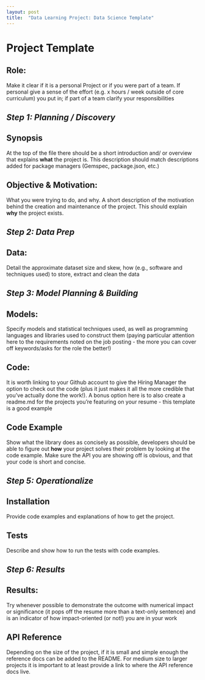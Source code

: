 ```yaml
---
layout: post
title:  "Data Learning Project: Data Science Template"
---
```


# Project Template

## Role:
Make it clear if it is a personal Project or if you were part of a team. If personal give a sense of the effort (e.g. x hours / week outside of core curriculum) you put in; if part of a team clarify your responsibilities

## *Step 1: Planning / Discovery*
## Synopsis

At the top of the file there should be a short introduction and/ or overview that explains **what** the project is. This description should match descriptions added for package managers (Gemspec, package.json, etc.)

## Objective & Motivation:
What you were trying to do, and why. A short description of the motivation behind the creation and maintenance of the project. This should explain **why** the project exists.

## *Step 2: Data Prep*
## Data:
Detail the approximate dataset size and skew, how (e.g., software and techniques used) to store, extract and clean the data

## *Step 3: Model Planning & Building*
## Models:
Specify models and statistical techniques used, as well as programming languages and libraries used to construct them (paying particular attention here to the requirements noted on the job posting - the more you can cover off keywords/asks for the role the better!)

## Code:
It is worth linking to your Github account to give the Hiring Manager the option to check out the code (plus it just makes it all the more credible that you’ve actually done the work!). A bonus option here is to also create a readme.md for the projects you’re featuring on your resume - this template is a good example

## Code Example
Show what the library does as concisely as possible, developers should be able to figure out **how** your project solves their problem by looking at the code example. Make sure the API you are showing off is obvious, and that your code is short and concise.

## *Step 5: Operationalize*
## Installation
Provide code examples and explanations of how to get the project.

## Tests
Describe and show how to run the tests with code examples.

## *Step 6: Results*
## Results:
Try whenever possible to demonstrate the outcome with numerical impact or significance (it pops off the resume more than a text-only sentence) and is an indicator of how impact-oriented (or not!) you are in your work

## API Reference
Depending on the size of the project, if it is small and simple enough the reference docs can be added to the README. For medium size to larger projects it is important to at least provide a link to where the API reference docs live.
